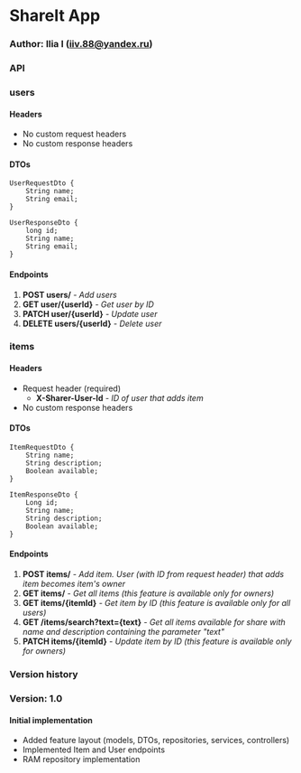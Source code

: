 # ShareIt App
### Author: Ilia I (iiv.88@yandex.ru)

### API

### users

#### Headers

- No custom request headers
- No custom response headers

#### DTOs

```
UserRequestDto {
    String name;
    String email;
}
```

```
UserResponseDto {
    long id;
    String name;
    String email;
}
```
#### Endpoints

1. **POST users/** _- Add users_
2. **GET user/{userId}** _- Get user by ID_
3. **PATCH user/{userId}** _- Update user_
4. **DELETE users/{userId}** _- Delete user_

### items

#### Headers

- Request header (required)
  - **X-Sharer-User-Id** _- ID of user that adds item_
- No custom response headers

#### DTOs

```
ItemRequestDto {
    String name;
    String description;
    Boolean available;
}
```

```
ItemResponseDto {
    Long id;
    String name;
    String description;
    Boolean available;
}
```

#### Endpoints

1. **POST items/** _- Add item. User (with ID from request header) that adds item becomes item's owner_
2. **GET items/** _- Get all items (this feature is available only for owners)_
3. **GET items/{itemId}** _- Get item by ID (this feature is available only for all users)_
4. **GET /items/search?text={text}** _- Get all items available for share with name and description containing the parameter "text"_
5. **PATCH items/{itemId}** _- Update item by ID (this feature is available only for owners)_

### Version history
### Version: 1.0
#### Initial implementation
- Added feature layout (models, DTOs, repositories, services, controllers)
- Implemented Item and User endpoints
- RAM repository implementation
